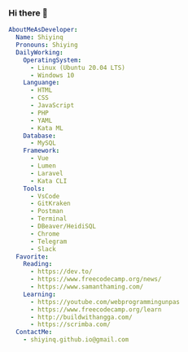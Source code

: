 ### Hi there 👋
```yaml
AboutMeAsDeveloper:
  Name: Shiyinq
  Pronouns: Shiying
  DailyWorking:
    OperatingSystem:
      - Linux (Ubuntu 20.04 LTS)
      - Windows 10
    Languange:
      - HTML
      - CSS
      - JavaScript
      - PHP
      - YAML
      - Kata ML
    Database:
      - MySQL
    Framework:
      - Vue
      - Lumen
      - Laravel
      - Kata CLI
    Tools:
      - VsCode
      - GitKraken
      - Postman
      - Terminal
      - DBeaver/HeidiSQL
      - Chrome
      - Telegram
      - Slack
  Favorite:
    Reading:
      - https://dev.to/
      - https://www.freecodecamp.org/news/
      - https://www.samanthaming.com/
    Learning:
      - https://youtube.com/webprogrammingunpas
      - https://www.freecodecamp.org/learn
      - http://buildwithangga.com/
      - https://scrimba.com/
  ContactMe:
    - shiyinq.github.io@gmail.com
```

<!--
**Shiyinq/Shiyinq** is a ✨ _special_ ✨ repository because its `README.md` (this file) appears on your GitHub profile.

Here are some ideas to get you started:

- 🔭 I’m currently working on ...
- 🌱 I’m currently learning ...
- 👯 I’m looking to collaborate on ...
- 🤔 I’m looking for help with ...
- 💬 Ask me about ...
- 📫 How to reach me: ...
- 😄 Pronouns: ...
- ⚡ Fun fact: ...
-->
